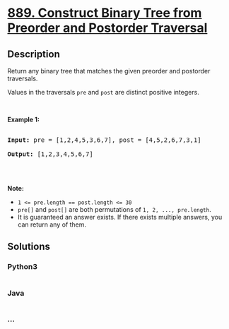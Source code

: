 # [889. Construct Binary Tree from Preorder and Postorder Traversal](https://leetcode.com/problems/construct-binary-tree-from-preorder-and-postorder-traversal)



## Description

<p>Return any binary tree that matches the given preorder and postorder traversals.</p>



<p>Values in the traversals&nbsp;<code>pre</code> and <code>post</code>&nbsp;are distinct&nbsp;positive integers.</p>



<p>&nbsp;</p>



<div>

<p><strong>Example 1:</strong></p>



<pre>

<strong>Input: </strong>pre = <span id="example-input-1-1">[1,2,4,5,3,6,7]</span>, post = <span id="example-input-1-2">[4,5,2,6,7,3,1]</span>

<strong>Output: </strong><span id="example-output-1">[1,2,3,4,5,6,7]</span>

</pre>



<p>&nbsp;</p>



<p><strong><span>Note:</span></strong></p>



<ul>
	<li><code>1 &lt;= pre.length == post.length &lt;= 30</code></li>
	<li><code>pre[]</code> and <code>post[]</code>&nbsp;are both permutations of <code>1, 2, ..., pre.length</code>.</li>
	<li>It is guaranteed an answer exists. If there exists multiple answers, you can return any of them.</li>
</ul>

</div>



## Solutions

<!-- tabs:start -->

### **Python3**

```python

```

### **Java**

```java

```

### **...**

```

```

<!-- tabs:end -->
